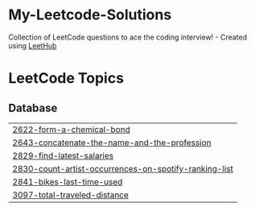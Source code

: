 # My-Leetcode-Solutions
Collection of LeetCode questions to ace the coding interview! - Created using [LeetHub](https://github.com/QasimWani/LeetHub)

<!---LeetCode Topics Start-->
# LeetCode Topics
## Database
|  |
| ------- |
| [2622-form-a-chemical-bond](https://github.com/Labbitzy/My-Leetcode-Solutions/tree/master/2622-form-a-chemical-bond) |
| [2643-concatenate-the-name-and-the-profession](https://github.com/Labbitzy/My-Leetcode-Solutions/tree/master/2643-concatenate-the-name-and-the-profession) |
| [2829-find-latest-salaries](https://github.com/Labbitzy/My-Leetcode-Solutions/tree/master/2829-find-latest-salaries) |
| [2830-count-artist-occurrences-on-spotify-ranking-list](https://github.com/Labbitzy/My-Leetcode-Solutions/tree/master/2830-count-artist-occurrences-on-spotify-ranking-list) |
| [2841-bikes-last-time-used](https://github.com/Labbitzy/My-Leetcode-Solutions/tree/master/2841-bikes-last-time-used) |
| [3097-total-traveled-distance](https://github.com/Labbitzy/My-Leetcode-Solutions/tree/master/3097-total-traveled-distance) |
<!---LeetCode Topics End-->